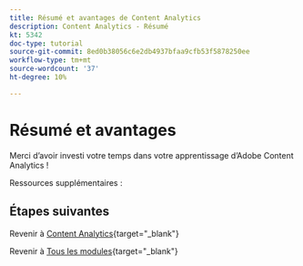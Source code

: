 ```yaml
---
title: Résumé et avantages de Content Analytics
description: Content Analytics - Résumé
kt: 5342
doc-type: tutorial
source-git-commit: 8ed0b38056c6e2db4937bfaa9cfb53f5878250ee
workflow-type: tm+mt
source-wordcount: '37'
ht-degree: 10%

---
```


# Résumé et avantages

Merci d’avoir investi votre temps dans votre apprentissage d’Adobe Content Analytics !

Ressources supplémentaires :


## Étapes suivantes

Revenir à [Content Analytics](./contentanalytics.md){target="_blank"}

Revenir à [Tous les modules](./../../../../overview.md){target="_blank"}